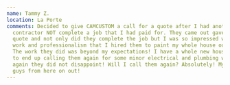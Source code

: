 ```yaml
---
name: Tammy Z.
location: La Porte
comments: Decided to give CAMCUSTOM a call for a quote after I had another
  contractor NOT complete a job that I had paid for. They came out gave me the
  quote and not only did they complete the job but I was so impressed with their
  work and professionalism that I hired them to paint my whole house outside.
  The work they did was beyond my expectations! I have a whole new house! I had
  to end up calling them again for some minor electrical and plumbing work, and
  again they did not disappoint! Will I call them again? Absolutely! My go to
  guys from here on out!
---
```

